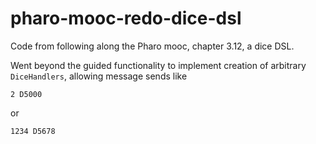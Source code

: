 # pharo-mooc-redo-dice-dsl

Code from following along the Pharo mooc, chapter 3.12, a dice DSL.

Went beyond the guided functionality to implement creation of arbitrary `DiceHandlers`, allowing message sends like

```
2 D5000
```

or 

```
1234 D5678
```
